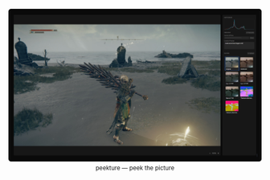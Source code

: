 <p align="center">
  <img src="./preview.png" />
  <br />
  <sup>peekture — peek the picture<sup>
</p>
